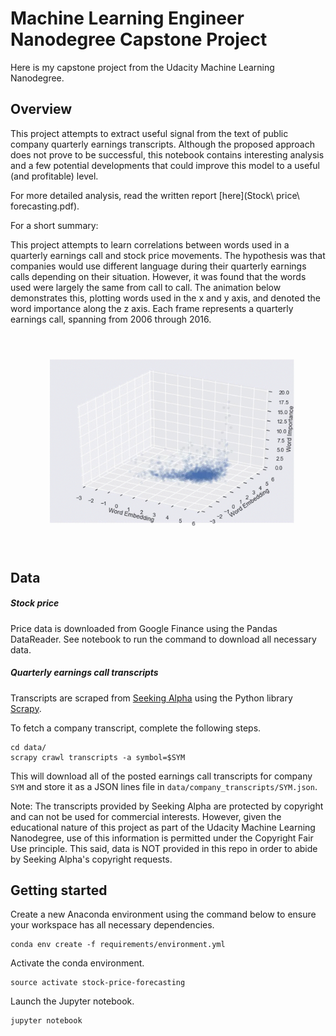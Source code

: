# Machine Learning Engineer Nanodegree Capstone Project
Here is my capstone project from the Udacity Machine Learning Nanodegree. 

## Overview
This project attempts to extract useful signal from the text of public company quarterly earnings transcripts. Although the proposed approach does not prove to be successful, this notebook contains interesting analysis and a few potential developments that could improve this model to a useful (and profitable) level.

For more detailed analysis, read the written report [here](Stock\ price\ forecasting.pdf).

For a short summary:

This project attempts to learn correlations between words used in a quarterly earnings call and stock price movements. The hypothesis was that companies would use different language during their quarterly earnings calls depending on their situation. However, it was found that the words used were largely the same from call to call. The animation below demonstrates this, plotting words used in the x and y axis, and denoted the word importance along the z axis. Each frame represents a quarterly earnings call, spanning from 2006 through 2016.

![](google_anim.gif)

## Data
##### Stock price
Price data is downloaded from Google Finance using the Pandas DataReader. See notebook to run the command to download all necessary data.

##### Quarterly earnings call transcripts
Transcripts are scraped from [Seeking Alpha](https://seekingalpha.com/) using the Python library [Scrapy](https://docs.scrapy.org/en/latest/).

To fetch a company transcript, complete the following steps.

```
cd data/
scrapy crawl transcripts -a symbol=$SYM
```

This will download all of the posted earnings call transcripts for company `SYM` and store it as a JSON lines file in `data/company_transcripts/SYM.json`.

Note: The transcripts provided by Seeking Alpha are protected by copyright and can not be used for commercial interests. However, given the educational nature of this project as part of the Udacity Machine Learning Nanodegree, use of this information is permitted under the Copyright Fair Use principle. This said, data is NOT provided in this repo in order to abide by Seeking Alpha's copyright requests.

## Getting started
Create a new Anaconda environment using the command below to ensure your workspace has all necessary dependencies.

```
conda env create -f requirements/environment.yml
```

Activate the conda environment.

```
source activate stock-price-forecasting
```

Launch the Jupyter notebook.

```
jupyter notebook
```
